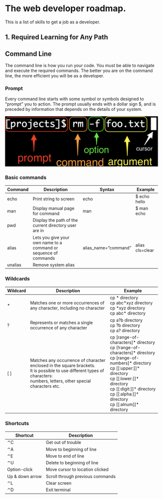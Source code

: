 # The web developer roadmap.
This is a list of skills to get a job as a developer.

## 1. Required Learning for Any Path
## Command Line
The command line is how you run your code. You must be able to navigate and execute the required commands. The better you are on the command line, the more efficient you will be as a developer.
### Prompt
Every command line starts with some symbol or symbols designed to “prompt” you to action. The prompt usually ends with a dollar sign $, and is preceded by information that depends on the details of your system.

![](images/command-line.png)

### Basic commands

| Command | Description | Syntax | Example |
| ------- | ----------- | ------ | ------- |
| echo | Print string to screen | echo <string> | $ echo hello |
| man  | Display manual page for command | man <command> | $ man echo |
| pwd | Display the path of the current directory user are in |
| alias | Lets you give your own name to a command or sequence of commands | alias_name=“command” | alias cls=clear |
| unalias | Remove system alias |
  
### Wildcards

| Wildcard | Description | Example |
| -------- | ----------- | ------- |
| &ast; | Matches one or more occurrences of any character, including no character | cp &ast; directory <br> cp abc*xyz directory <br> cp &ast;xyz directory <br> cp abc&ast; directory  |
| ? | Represents or matches a single occurrence of any character | cp a?b directory <br> cp ?b directory <br> cp a? directory |
| [ ] | Matches any occurrence of character enclosed in the square brackets. <br> It is possible to use different types of characters:<br> numbers, letters, other special characters etc. | cp [range-of-characters]* directory <br> cp [!range-of-characters]* directory <br> cp [range-of-numbers]* directory <br> cp [[:upper:]]* directory <br> cp [[:lower:]]* directory <br> cp [[:digit:]]* directory <br> cp [[:alpha:]]* directory <br> cp [[:alnum]]* directory |
  
### Shortcuts

| Shortcut | Description |
| -------- | ----------- |
| ⌃C | Get out of trouble |
| ⌃A | Move to beginning of line |
| ⌃E | Move to end of line |
| ⌃U | Delete to beginning of line |
| Option-click | Move cursor to location clicked |
| Up & down arrow | Scroll through previous commands |
| ⌃L | Clear screen |
| ⌃D | Exit terminal |

